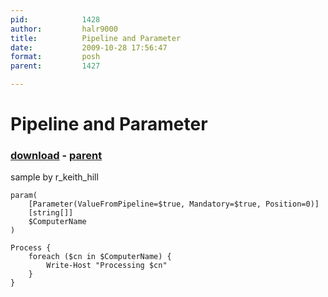 ```yaml
---
pid:            1428
author:         halr9000
title:          Pipeline and Parameter
date:           2009-10-28 17:56:47
format:         posh
parent:         1427

---
```


# Pipeline and Parameter

### [download](Scripts\1428.ps1) - [parent](Scripts\1427.md)

sample by r_keith_hill

```posh
param(
    [Parameter(ValueFromPipeline=$true, Mandatory=$true, Position=0)]
    [string[]]
    $ComputerName
)
 
Process {
    foreach ($cn in $ComputerName) {
        Write-Host "Processing $cn"
    }
}
```
